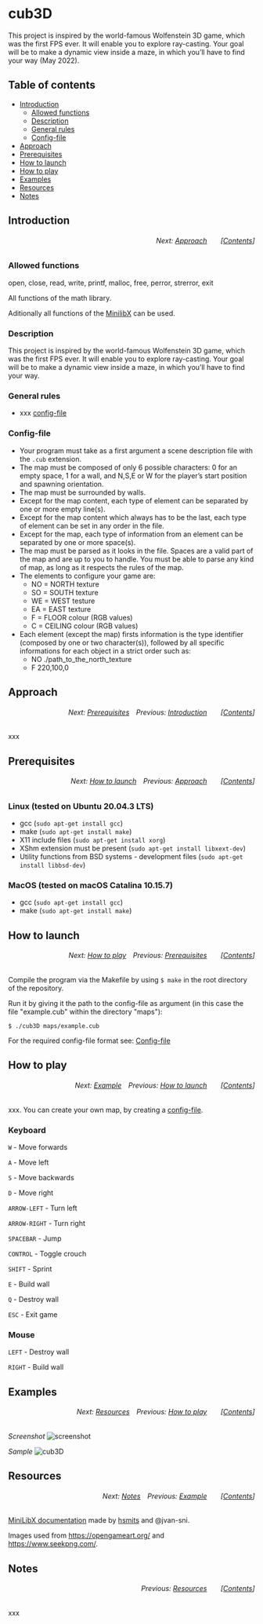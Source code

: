 # cub3D
This project is inspired by the world-famous Wolfenstein 3D game, which was the first FPS ever. It will enable you to explore ray-casting. Your goal will be to make a dynamic view inside a maze, in which you’ll have to find your way (May 2022).

## Table of contents
* [Introduction](#introduction)
  * [Allowed functions](#allowed-functions)
  * [Description](#description)
  * [General rules](#general-rules)
  * [Config-file](#config-file)
* [Approach](#approach)
* [Prerequisites](#prerequisites)
* [How to launch](#how-to-launch)
* [How to play](#how-to-play)
* [Examples](#examples)
* [Resources](#resources)
* [Notes](#notes)


## Introduction
###### <p align="right">Next: [Approach](#approach)&emsp;&emsp;[[Contents](#table-of-contents)]</p>
### Allowed functions
open, close, read, write, printf, malloc, free, perror, strerror, exit

All functions of the math library.

Aditionally all functions of the [MinilibX](https://github.com/42Paris/minilibx-linux) can be used.

### Description
This project is inspired by the world-famous Wolfenstein 3D game, which was the first FPS ever. It will enable you to explore ray-casting. Your goal will be to make a dynamic view inside a maze, in which you’ll have to find your way.

### General rules
* xxx [config-file](#config-file)

### Config-file
* Your program must take as a first argument a scene description file with the ```.cub``` extension.
* The map must be composed of only 6 possible characters: 0 for an empty space, 1 for a wall, and N,S,E or W for the player’s start position and spawning orientation.
* The map must be surrounded by walls.
* Except for the map content, each type of element can be separated by one or more empty line(s).
* Except for the map content which always has to be the last, each type of element can be set in any order in the file.
* Except for the map, each type of information from an element can be separated by one or more space(s).
* The map must be parsed as it looks in the file. Spaces are a valid part of the map and are up to you to handle. You must be able to parse any kind of map, as long as it respects the rules of the map.
* The elements to configure your game are:
  * NO = NORTH texture
  * SO = SOUTH texture
  * WE = WEST testure
  * EA = EAST texture
  * F = FLOOR colour (RGB values)
  * C = CEILING colour (RGB values)
* Each element (except the map) firsts information is the type identifier (composed by one or two character(s)), followed by all specific informations for each object in a strict order such as:
  * NO ./path_to_the_north_texture
  * F 220,100,0

## Approach
###### <p align="right">Next: [Prerequisites](#prerequisites)&emsp;Previous: [Introduction](#introduction)&emsp;&emsp;[[Contents](#table-of-contents)]</p>

xxx

## Prerequisites
###### <p align="right">Next: [How to launch](#how-to-launch)&emsp;Previous: [Approach](#approach)&emsp;&emsp;[[Contents](#table-of-contents)]</p>
### Linux (tested on Ubuntu 20.04.3 LTS)
* gcc (```sudo apt-get install gcc```)
* make (```sudo apt-get install make```)
* X11 include files (```sudo apt-get install xorg```)
* XShm extension must be present (```sudo apt-get install libxext-dev```)
* Utility functions from BSD systems - development files (```sudo apt-get install libbsd-dev```)

### MacOS (tested on macOS Catalina 10.15.7)
* gcc (```sudo apt-get install gcc```)
* make (```sudo apt-get install make```)

## How to launch
###### <p align="right">Next: [How to play](#how-to-play)&emsp;Previous: [Prerequisites](#prerequisites)&emsp;&emsp;[[Contents](#table-of-contents)]</p>
Compile the program via the Makefile by using ```$ make``` in the root directory of the repository.

Run it by giving it the path to the config-file as argument (in this case the file "example.cub" within the directory "maps"):

```
$ ./cub3D maps/example.cub
```

For the required config-file format see: [Config-file](#config-file)

## How to play
###### <p align="right">Next: [Example](#example)&emsp;Previous: [How to launch](#how-to-launch)&emsp;&emsp;[[Contents](#table-of-contents)]</p>
xxx. You can create your own map, by creating a [config-file](#config-file).

### Keyboard
```W``` - Move forwards

```A``` - Move left

```S``` - Move backwards

```D``` - Move right

```ARROW-LEFT``` - Turn left

```ARROW-RIGHT``` - Turn right

```SPACEBAR``` - Jump

```CONTROL``` - Toggle crouch

```SHIFT``` - Sprint

```E``` - Build wall

```Q``` - Destroy wall

```ESC``` - Exit game

### Mouse
```LEFT``` - Destroy wall

```RIGHT``` - Build wall

## Examples
###### <p align="right">Next: [Resources](#resources)&emsp;Previous: [How to play](#how-to-play)&emsp;&emsp;[[Contents](#table-of-contents)]</p>
_Screenshot_
![screenshot](https://user-images.githubusercontent.com/80413516/171029396-45dc5b35-ee36-4ccf-a399-0f3a0195d7a1.JPG)

_Sample_
![cub3D](https://user-images.githubusercontent.com/80413516/171029219-92c13978-71cd-4cff-9a73-c07e66f62c53.gif)

## Resources
###### <p align="right">Next: [Notes](#notes)&emsp;Previous: [Example](#example)&emsp;&emsp;[[Contents](#table-of-contents)]</p>
[MiniLibX documentation](https://harm-smits.github.io/42docs/libs/minilibx) made by [hsmits](https://github.com/harm-smits) and @jvan-sni.

Images used from https://opengameart.org/ and https://www.seekpng.com/.

## Notes
###### <p align="right">Previous: [Resources](#resources)&emsp;&emsp;[[Contents](#table-of-contents)]</p>
xxx
